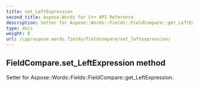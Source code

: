 ```yaml
---
title: set_LeftExpression
second_title: Aspose.Words for C++ API Reference
description: Setter for Aspose::Words::Fields::FieldCompare::get_LeftExpression. 
type: docs
weight: 0
url: /cpp/aspose.words.fields/fieldcompare/set_leftexpression/
---
```

## FieldCompare.set_LeftExpression method


Setter for Aspose::Words::Fields::FieldCompare::get_LeftExpression. 

